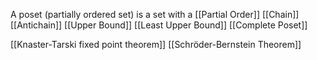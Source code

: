 A poset (partially ordered set) is a set with a [[Partial Order]]
[[Chain]]
[[Antichain]]
[[Upper Bound]]
[[Least Upper Bound]]
[[Complete Poset]]

[[Knaster-Tarski fixed point theorem]]
[[Schröder-Bernstein Theorem]]
